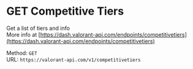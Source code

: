 <!--

This file is automatically generated!
Do not edit it directly!
See https://github.com/techchrism/valorant-api-docs/blob/trunk/contributing.md for more information.

-->

# GET Competitive Tiers

Get a list of tiers and info  
More info at [https://dash.valorant-api.com/endpoints/competitivetiers](https://dash.valorant-api.com/endpoints/competitivetiers)  


Method: `GET`  
URL: `https://valorant-api.com/v1/competitivetiers`  
